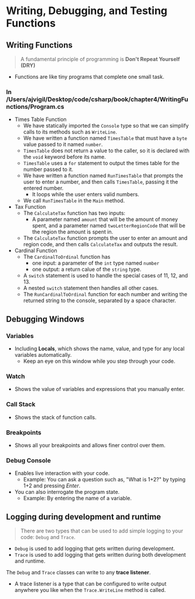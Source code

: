 # Writing, Debugging, and Testing Functions
## Writing Functions 
>A fundamental principle of programming is **Don't Repeat Yourself (DRY)**
- Functions are like tiny programs that complete one small task. 

### In /Users/ajvigil/Desktop/code/csharp/book/chapter4/WritingFunctions/Program.cs
- Times Table Function
    - We have statically imported the `Console` type so that we can simplify calls to its methods such as `WriteLine`.
    - We have written a function named `TimesTable` that must have a `byte` value passed to it named `number`.
    - `TimesTable` does not return a value to the caller, so it is declared with the `void` keyword before its name. 
    - `TimesTable` uses a `for` statement to output the times table for the number passed to it. 
    - We have written a function named `RunTimesTable` that prompts the user to enter a number, and then calls `TimesTable`, passing it the entered number. 
        - It loops while the user enters valid numbers. 
    - We call `RunTimesTable` in the `Main` method. 
- Tax Function 
    - The `CalculateTax` function has two inputs:
        - A parameter named `amount` that will be the amount of money spent, and a parameter named `twoLetterRegionCode` that will be the region the amount is spent in. 
    - The `CalculateTax` function prompts the user to enter an amount and region code, and then calls `CalculateTax` and outputs the result. 
- Cardinal Function
    - The `CardinalToOrdinal` function has
        - one input: a parameter of the `int` type named `number`
        - one output: a return calue of the `string` type. 
    - A `switch` statement is used to handle the special cases of 11, 12, and 13. 
    - A nested `switch` statement then handles all other cases.
    - The `RunCardinalToOrdinal` function for each number and writing the returned string to the console, separated by a space character. 

## Debugging Windows
### Variables 
- Including **Locals**, which shows the name, value, and type for any local variables automatically. 
    - Keep an eye on this window while you step through your code. 
### Watch 
- Shows the value of variables and expressions that you manually enter. 
### Call Stack 
- Shows the stack of function calls. 
### Breakpoints
- Shows all your breakpoints and allows finer control over them. 
### Debug Console 
- Enables live interaction with your code. 
    - Example: You can ask a question such as, "What is 1+2?" by typing 1+2 and pressing _Enter_. 
- You can also interrogate the program state. 
    - Example: By entering the name of a variable. 

## Logging during development and runtime 
>There are two types that can be used to add simple logging to your code: `Debug` and `Trace`.
- `Debug` is used to add logging that gets written during development. 
- `Trace` is used to add logging that gets written during both development and runtime. 

The `Debug` and `Trace` classes can write to any **trace listener**. 
- A trace listener is a type that can be configured to write output anywhere you like when the `Trace.WriteLine` method is called. 


